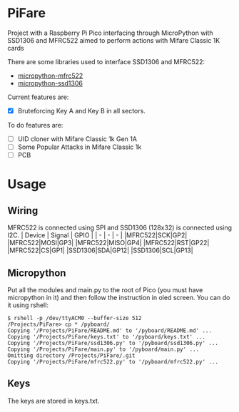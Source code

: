 # PiFare
Project with a Raspberry Pi Pico interfacing through MicroPython with SSD1306 and MFRC522 aimed to perform actions with Mifare Classic 1K cards

There are some libraries used to interface SSD1306 and MFRC522:
- [micropython-mfrc522](https://github.com/danjperron/micropython-mfrc522)
- [micropython-ssd1306](https://github.com/stlehmann/micropython-ssd1306)

Current features are:
- [X] Bruteforcing Key A and Key B in all sectors.

To do features are:
- [ ] UID cloner with Mifare Classic 1k Gen 1A
- [ ] Some Popular Attacks in Mifare Classic 1k
- [ ] PCB

# Usage
## Wiring
MFRC522 is connected using SPI and SSD1306 (128x32) is connected using I2C.
| Device | Signal | GPIO |
| - | - | - |
|MFRC522|SCK|GP2|
|MFRC522|MOSI|GP3|
|MFRC522|MISO|GP4|
|MFRC522|RST|GP22|
|MFRC522|CS|GP1|
|SSD1306|SDA|GP12|
|SSD1306|SCL|GP13|

## Micropython 
Put all the modules and main.py to the root of Pico (you must have micropython in it) and then follow the instruction in oled screen. You can do it using rshell:

```shell
$ rshell -p /dev/ttyACM0 --buffer-size 512
/Projects/PiFare> cp * /pyboard/
Copying '/Projects/PiFare/README.md' to '/pyboard/README.md' ...
Copying '/Projects/PiFare/keys.txt' to '/pyboard/keys.txt' ...
Copying '/Projects/PiFare/ssd1306.py' to '/pyboard/ssd1306.py' ...
Copying '/Projects/PiFare/main.py' to '/pyboard/main.py' ...
Omitting directory /Projects/PiFare/.git
Copying '/Projects/PiFare/mfrc522.py' to '/pyboard/mfrc522.py' ...
```


## Keys
The keys are stored in keys.txt.
